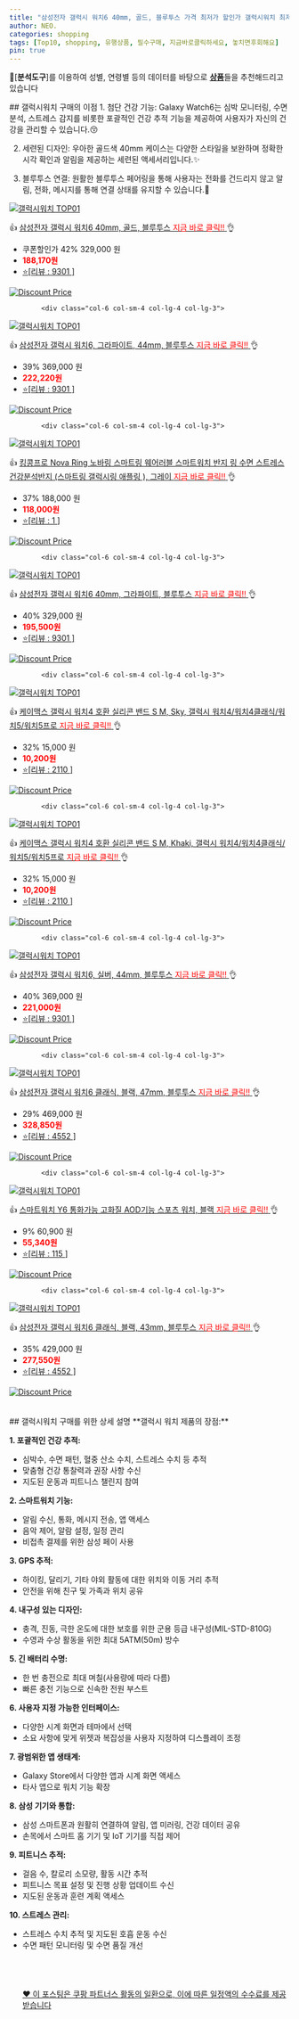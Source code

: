 ```yaml
---
title: "삼성전자 갤럭시 워치6 40mm, 골드, 블루투스 가격 최저가 할인가 갤럭시워치 최저가 추천 제품 비교"
author: NEO.
categories: shopping
tags: [Top10, shopping, 유행상품, 필수구매, 지금바로클릭하세요, 놓치면후회해요]
pin: true
---
```


🌳[**분석도구**]를 이용하여 성별, 연령별 등의 데이터를 바탕으로 [**상품**](https://link.coupang.com/a/bcEFyh)들을 추천해드리고 있습니다
<div class="container"><div class="row">
## 갤럭시워치 구매의 이점
1. 첨단 건강 기능: Galaxy Watch6는 심박 모니터링, 수면 분석, 스트레스 감지를 비롯한 포괄적인 건강 추적 기능을 제공하여 사용자가 자신의 건강을 관리할 수 있습니다.😚

2. 세련된 디자인: 우아한 골드색 40mm 케이스는 다양한 스타일을 보완하며 정확한 시각 확인과 알림을 제공하는 세련된 액세서리입니다.✨

3. 블루투스 연결: 원활한 블루투스 페어링을 통해 사용자는 전화를 건드리지 않고 알림, 전화, 메시지를 통해 연결 상태를 유지할 수 있습니다.📱
            <div class="col-6 col-sm-4 col-lg-4 col-lg-3">
<div class="product-container">   
<a href="https://link.coupang.com/re/AFFSDP?lptag=AF3617701&subid=GithubCoopas&pageKey=7405993243&traceid=V0-153&itemId=20078563745&vendorItemId=86296432531"> <img src="https://thumbnail9.coupangcdn.com/thumbnails/remote/230x230ex/image/retail/images/586359210520905-2147f4c8-fc08-4dd9-aa2a-648a297d36d3.jpg" alt="갤럭시워치 TOP01"> </a>
<p>
👍 <a href="https://link.coupang.com/re/AFFSDP?lptag=AF3617701&subid=GithubCoopas&pageKey=7405993243&traceid=V0-153&itemId=20078563745&vendorItemId=86296432531">삼성전자 갤럭시 워치6 40mm, 골드, 블루투스 <font color=red> 지금 바로 클릭!!</font> </a> 👌 
</p>
<ul>
<li>쿠폰할인가 42%  329,000   원</li>
<li><b><span style='color:red'>188,170원</span></b></li>
<li>  <a href="https://link.coupang.com/re/AFFSDP?lptag=AF3617701&subid=GithubCoopas&pageKey=7405993243&traceid=V0-153&itemId=20078563745&vendorItemId=86296432531">⭐[리뷰 : 9301 ]</a></li>
</ul>
<a href="https://link.coupang.com/re/AFFSDP?lptag=AF3617701&subid=GithubCoopas&pageKey=7405993243&traceid=V0-153&itemId=20078563745&vendorItemId=86296432531">
<img src="/discount_price.png" alt="Discount Price">
</a>
</div>
            </div>
    
            <div class="col-6 col-sm-4 col-lg-4 col-lg-3">
<div class="product-container">   
<a href="https://link.coupang.com/re/AFFSDP?lptag=AF3617701&subid=GithubCoopas&pageKey=7405993243&traceid=V0-153&itemId=19178499694&vendorItemId=86296432520"> <img src="https://thumbnail8.coupangcdn.com/thumbnails/remote/230x230ex/image/retail/images/6436262819205713-57d00ddd-eb6c-4d07-a117-91499a1beec4.jpg" alt="갤럭시워치 TOP01"> </a>
<p>
👍 <a href="https://link.coupang.com/re/AFFSDP?lptag=AF3617701&subid=GithubCoopas&pageKey=7405993243&traceid=V0-153&itemId=19178499694&vendorItemId=86296432520">삼성전자 갤럭시 워치6, 그라파이트, 44mm, 블루투스 <font color=red> 지금 바로 클릭!!</font> </a> 👌 
</p>
<ul>
<li>39%  369,000   원</li>
<li><b><span style='color:red'>222,220원</span></b></li>
<li>  <a href="https://link.coupang.com/re/AFFSDP?lptag=AF3617701&subid=GithubCoopas&pageKey=7405993243&traceid=V0-153&itemId=19178499694&vendorItemId=86296432520">⭐[리뷰 : 9301 ]</a></li>
</ul>
<a href="https://link.coupang.com/re/AFFSDP?lptag=AF3617701&subid=GithubCoopas&pageKey=7405993243&traceid=V0-153&itemId=19178499694&vendorItemId=86296432520">
<img src="/discount_price.png" alt="Discount Price">
</a>
</div>
            </div>
    
            <div class="col-6 col-sm-4 col-lg-4 col-lg-3">
<div class="product-container">   
<a href="https://link.coupang.com/re/AFFSDP?lptag=AF3617701&subid=GithubCoopas&pageKey=7987605766&traceid=V0-153&itemId=22190594837&vendorItemId=89236912084"> <img src="https://thumbnail7.coupangcdn.com/thumbnails/remote/230x230ex/image/vendor_inventory/e3ea/311f7b3ed22755133172133dd21b95cdbf5537e2e68acf9856bb9b2a1100.png" alt="갤럭시워치 TOP01"> </a>
<p>
👍 <a href="https://link.coupang.com/re/AFFSDP?lptag=AF3617701&subid=GithubCoopas&pageKey=7987605766&traceid=V0-153&itemId=22190594837&vendorItemId=89236912084">킹콩프로 Nova Ring 노바링 스마트링 웨어러블 스마트워치 반지 링 수면 스트레스 건강분석반지 (스마트링 갤럭시링 애플링 ), 그레이 <font color=red> 지금 바로 클릭!!</font> </a> 👌 
</p>
<ul>
<li>37%  188,000   원</li>
<li><b><span style='color:red'>118,000원</span></b></li>
<li>  <a href="https://link.coupang.com/re/AFFSDP?lptag=AF3617701&subid=GithubCoopas&pageKey=7987605766&traceid=V0-153&itemId=22190594837&vendorItemId=89236912084">⭐[리뷰 : 1 ]</a></li>
</ul>
<a href="https://link.coupang.com/re/AFFSDP?lptag=AF3617701&subid=GithubCoopas&pageKey=7987605766&traceid=V0-153&itemId=22190594837&vendorItemId=89236912084">
<img src="/discount_price.png" alt="Discount Price">
</a>
</div>
            </div>
    
            <div class="col-6 col-sm-4 col-lg-4 col-lg-3">
<div class="product-container">   
<a href="https://link.coupang.com/re/AFFSDP?lptag=AF3617701&subid=GithubCoopas&pageKey=7405993243&traceid=V0-153&itemId=20078392318&vendorItemId=86296432548"> <img src="https://thumbnail7.coupangcdn.com/thumbnails/remote/230x230ex/image/retail/images/5131839763577018-a0c9b29a-3ab4-4984-bcb1-ef170351c838.jpg" alt="갤럭시워치 TOP01"> </a>
<p>
👍 <a href="https://link.coupang.com/re/AFFSDP?lptag=AF3617701&subid=GithubCoopas&pageKey=7405993243&traceid=V0-153&itemId=20078392318&vendorItemId=86296432548">삼성전자 갤럭시 워치6 40mm, 그라파이트, 블루투스 <font color=red> 지금 바로 클릭!!</font> </a> 👌 
</p>
<ul>
<li>40%  329,000   원</li>
<li><b><span style='color:red'>195,500원</span></b></li>
<li>  <a href="https://link.coupang.com/re/AFFSDP?lptag=AF3617701&subid=GithubCoopas&pageKey=7405993243&traceid=V0-153&itemId=20078392318&vendorItemId=86296432548">⭐[리뷰 : 9301 ]</a></li>
</ul>
<a href="https://link.coupang.com/re/AFFSDP?lptag=AF3617701&subid=GithubCoopas&pageKey=7405993243&traceid=V0-153&itemId=20078392318&vendorItemId=86296432548">
<img src="/discount_price.png" alt="Discount Price">
</a>
</div>
            </div>
    
            <div class="col-6 col-sm-4 col-lg-4 col-lg-3">
<div class="product-container">   
<a href="https://link.coupang.com/re/AFFSDP?lptag=AF3617701&subid=GithubCoopas&pageKey=6120603104&traceid=V0-153&itemId=11599342023&vendorItemId=88993195056"> <img src="https://thumbnail8.coupangcdn.com/thumbnails/remote/230x230ex/image/vendor_inventory/b206/43c601be02c2e5283e9bffc48903056d9ba203bcfb6b8c338ec435fd4d94.jpg" alt="갤럭시워치 TOP01"> </a>
<p>
👍 <a href="https://link.coupang.com/re/AFFSDP?lptag=AF3617701&subid=GithubCoopas&pageKey=6120603104&traceid=V0-153&itemId=11599342023&vendorItemId=88993195056">케이맥스 갤럭시 워치4 호환 실리콘 밴드 S M, Sky, 갤럭시 워치4/워치4클래식/워치5/워치5프로 <font color=red> 지금 바로 클릭!!</font> </a> 👌 
</p>
<ul>
<li>32%  15,000   원</li>
<li><b><span style='color:red'>10,200원</span></b></li>
<li>  <a href="https://link.coupang.com/re/AFFSDP?lptag=AF3617701&subid=GithubCoopas&pageKey=6120603104&traceid=V0-153&itemId=11599342023&vendorItemId=88993195056">⭐[리뷰 : 2110 ]</a></li>
</ul>
<a href="https://link.coupang.com/re/AFFSDP?lptag=AF3617701&subid=GithubCoopas&pageKey=6120603104&traceid=V0-153&itemId=11599342023&vendorItemId=88993195056">
<img src="/discount_price.png" alt="Discount Price">
</a>
</div>
            </div>
    
            <div class="col-6 col-sm-4 col-lg-4 col-lg-3">
<div class="product-container">   
<a href="https://link.coupang.com/re/AFFSDP?lptag=AF3617701&subid=GithubCoopas&pageKey=6120603104&traceid=V0-153&itemId=11599342029&vendorItemId=88993195013"> <img src="https://thumbnail9.coupangcdn.com/thumbnails/remote/230x230ex/image/vendor_inventory/c726/8ba0551cf2c97827227997b07e89dad1d2c7cd1fe62f9f62be774d7da99b.jpg" alt="갤럭시워치 TOP01"> </a>
<p>
👍 <a href="https://link.coupang.com/re/AFFSDP?lptag=AF3617701&subid=GithubCoopas&pageKey=6120603104&traceid=V0-153&itemId=11599342029&vendorItemId=88993195013">케이맥스 갤럭시 워치4 호환 실리콘 밴드 S M, Khaki, 갤럭시 워치4/워치4클래식/워치5/워치5프로 <font color=red> 지금 바로 클릭!!</font> </a> 👌 
</p>
<ul>
<li>32%  15,000   원</li>
<li><b><span style='color:red'>10,200원</span></b></li>
<li>  <a href="https://link.coupang.com/re/AFFSDP?lptag=AF3617701&subid=GithubCoopas&pageKey=6120603104&traceid=V0-153&itemId=11599342029&vendorItemId=88993195013">⭐[리뷰 : 2110 ]</a></li>
</ul>
<a href="https://link.coupang.com/re/AFFSDP?lptag=AF3617701&subid=GithubCoopas&pageKey=6120603104&traceid=V0-153&itemId=11599342029&vendorItemId=88993195013">
<img src="/discount_price.png" alt="Discount Price">
</a>
</div>
            </div>
    
            <div class="col-6 col-sm-4 col-lg-4 col-lg-3">
<div class="product-container">   
<a href="https://link.coupang.com/re/AFFSDP?lptag=AF3617701&subid=GithubCoopas&pageKey=7405993243&traceid=V0-153&itemId=19680388194&vendorItemId=86296432508"> <img src="https://thumbnail8.coupangcdn.com/thumbnails/remote/230x230ex/image/retail/images/5815150799649944-e540a56c-422e-47ac-ab9a-72188e93f66f.jpg" alt="갤럭시워치 TOP01"> </a>
<p>
👍 <a href="https://link.coupang.com/re/AFFSDP?lptag=AF3617701&subid=GithubCoopas&pageKey=7405993243&traceid=V0-153&itemId=19680388194&vendorItemId=86296432508">삼성전자 갤럭시 워치6, 실버, 44mm, 블루투스 <font color=red> 지금 바로 클릭!!</font> </a> 👌 
</p>
<ul>
<li>40%  369,000   원</li>
<li><b><span style='color:red'>221,000원</span></b></li>
<li>  <a href="https://link.coupang.com/re/AFFSDP?lptag=AF3617701&subid=GithubCoopas&pageKey=7405993243&traceid=V0-153&itemId=19680388194&vendorItemId=86296432508">⭐[리뷰 : 9301 ]</a></li>
</ul>
<a href="https://link.coupang.com/re/AFFSDP?lptag=AF3617701&subid=GithubCoopas&pageKey=7405993243&traceid=V0-153&itemId=19680388194&vendorItemId=86296432508">
<img src="/discount_price.png" alt="Discount Price">
</a>
</div>
            </div>
    
            <div class="col-6 col-sm-4 col-lg-4 col-lg-3">
<div class="product-container">   
<a href="https://link.coupang.com/re/AFFSDP?lptag=AF3617701&subid=GithubCoopas&pageKey=7405993236&traceid=V0-153&itemId=19178499550&vendorItemId=86296432392"> <img src="https://thumbnail8.coupangcdn.com/thumbnails/remote/230x230ex/image/retail/images/5815398008616298-c7cda65d-2b44-4d0f-9b84-388c1d686d7c.jpg" alt="갤럭시워치 TOP01"> </a>
<p>
👍 <a href="https://link.coupang.com/re/AFFSDP?lptag=AF3617701&subid=GithubCoopas&pageKey=7405993236&traceid=V0-153&itemId=19178499550&vendorItemId=86296432392">삼성전자 갤럭시 워치6 클래식, 블랙, 47mm, 블루투스 <font color=red> 지금 바로 클릭!!</font> </a> 👌 
</p>
<ul>
<li>29%  469,000   원</li>
<li><b><span style='color:red'>328,850원</span></b></li>
<li>  <a href="https://link.coupang.com/re/AFFSDP?lptag=AF3617701&subid=GithubCoopas&pageKey=7405993236&traceid=V0-153&itemId=19178499550&vendorItemId=86296432392">⭐[리뷰 : 4552 ]</a></li>
</ul>
<a href="https://link.coupang.com/re/AFFSDP?lptag=AF3617701&subid=GithubCoopas&pageKey=7405993236&traceid=V0-153&itemId=19178499550&vendorItemId=86296432392">
<img src="/discount_price.png" alt="Discount Price">
</a>
</div>
            </div>
    
            <div class="col-6 col-sm-4 col-lg-4 col-lg-3">
<div class="product-container">   
<a href="https://link.coupang.com/re/AFFSDP?lptag=AF3617701&subid=GithubCoopas&pageKey=7969516777&traceid=V0-153&itemId=22068123127&vendorItemId=89115254140"> <img src="https://thumbnail7.coupangcdn.com/thumbnails/remote/230x230ex/image/vendor_inventory/9b84/4ac34b23058a4c60128a1aa52c49b9a89eec4682cf376b9a3e6f91394990.jpg" alt="갤럭시워치 TOP01"> </a>
<p>
👍 <a href="https://link.coupang.com/re/AFFSDP?lptag=AF3617701&subid=GithubCoopas&pageKey=7969516777&traceid=V0-153&itemId=22068123127&vendorItemId=89115254140">스마트워치 Y6 통화가능 고화질 AOD기능 스포츠 워치, 블랙 <font color=red> 지금 바로 클릭!!</font> </a> 👌 
</p>
<ul>
<li>9%  60,900   원</li>
<li><b><span style='color:red'>55,340원</span></b></li>
<li>  <a href="https://link.coupang.com/re/AFFSDP?lptag=AF3617701&subid=GithubCoopas&pageKey=7969516777&traceid=V0-153&itemId=22068123127&vendorItemId=89115254140">⭐[리뷰 : 115 ]</a></li>
</ul>
<a href="https://link.coupang.com/re/AFFSDP?lptag=AF3617701&subid=GithubCoopas&pageKey=7969516777&traceid=V0-153&itemId=22068123127&vendorItemId=89115254140">
<img src="/discount_price.png" alt="Discount Price">
</a>
</div>
            </div>
    
            <div class="col-6 col-sm-4 col-lg-4 col-lg-3">
<div class="product-container">   
<a href="https://link.coupang.com/re/AFFSDP?lptag=AF3617701&subid=GithubCoopas&pageKey=7405993236&traceid=V0-153&itemId=19178499547&vendorItemId=86296432360"> <img src="https://thumbnail9.coupangcdn.com/thumbnails/remote/230x230ex/image/retail/images/586610831489451-36f12329-e7a0-4901-a1b9-6089d50072cc.jpg" alt="갤럭시워치 TOP01"> </a>
<p>
👍 <a href="https://link.coupang.com/re/AFFSDP?lptag=AF3617701&subid=GithubCoopas&pageKey=7405993236&traceid=V0-153&itemId=19178499547&vendorItemId=86296432360">삼성전자 갤럭시 워치6 클래식, 블랙, 43mm, 블루투스 <font color=red> 지금 바로 클릭!!</font> </a> 👌 
</p>
<ul>
<li>35%  429,000   원</li>
<li><b><span style='color:red'>277,550원</span></b></li>
<li>  <a href="https://link.coupang.com/re/AFFSDP?lptag=AF3617701&subid=GithubCoopas&pageKey=7405993236&traceid=V0-153&itemId=19178499547&vendorItemId=86296432360">⭐[리뷰 : 4552 ]</a></li>
</ul>
<a href="https://link.coupang.com/re/AFFSDP?lptag=AF3617701&subid=GithubCoopas&pageKey=7405993236&traceid=V0-153&itemId=19178499547&vendorItemId=86296432360">
<img src="/discount_price.png" alt="Discount Price">
</a>
</div>
            </div>
    
</div></div><br><br>
## 갤럭시워치 구매를 위한 상세 설명
**갤럭시 워치 제품의 장점:**

**1. 포괄적인 건강 추적:**
* 심박수, 수면 패턴, 혈중 산소 수치, 스트레스 수치 등 추적
* 맞춤형 건강 통찰력과 권장 사항 수신
* 지도된 운동과 피트니스 챌린지 참여

**2. 스마트워치 기능:**
* 알림 수신, 통화, 메시지 전송, 앱 액세스
* 음악 제어, 알람 설정, 일정 관리
* 비접촉 결제를 위한 삼성 페이 사용

**3. GPS 추적:**
* 하이킹, 달리기, 기타 야외 활동에 대한 위치와 이동 거리 추적
* 안전을 위해 친구 및 가족과 위치 공유

**4. 내구성 있는 디자인:**
* 충격, 진동, 극한 온도에 대한 보호를 위한 군용 등급 내구성(MIL-STD-810G)
* 수영과 수상 활동을 위한 최대 5ATM(50m) 방수

**5. 긴 배터리 수명:**
* 한 번 충전으로 최대 며칠(사용량에 따라 다름)
* 빠른 충전 기능으로 신속한 전원 부스트

**6. 사용자 지정 가능한 인터페이스:**
* 다양한 시계 화면과 테마에서 선택
* 소요 사항에 맞게 위젯과 복잡성을 사용자 지정하여 디스플레이 조정

**7. 광범위한 앱 생태계:**
* Galaxy Store에서 다양한 앱과 시계 화면 액세스
* 타사 앱으로 워치 기능 확장

**8. 삼성 기기와 통합:**
* 삼성 스마트폰과 원활히 연결하여 알림, 앱 미러링, 건강 데이터 공유
* 손목에서 스마트 홈 기기 및 IoT 기기를 직접 제어

**9. 피트니스 추적:**
* 걸음 수, 칼로리 소모량, 활동 시간 추적
* 피트니스 목표 설정 및 진행 상황 업데이트 수신
* 지도된 운동과 훈련 계획 액세스

**10. 스트레스 관리:**
* 스트레스 수치 추적 및 지도된 호흡 운동 수신
* 수면 패턴 모니터링 및 수면 품질 개선<br><br><br><br><br> [ ❤  이 포스팅은 쿠팡 파트너스 활동의 일환으로, 이에 따른 일정액의 수수료를 제공받습니다](https://link.coupang.com/a/bcEFyh)
